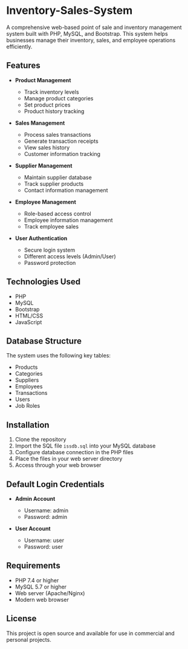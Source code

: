 # Inventory-Sales-System

A comprehensive web-based point of sale and inventory management system built with PHP, MySQL, and Bootstrap. This system helps businesses manage their inventory, sales, and employee operations efficiently.

## Features

- **Product Management**

  - Track inventory levels
  - Manage product categories
  - Set product prices
  - Product history tracking

- **Sales Management**

  - Process sales transactions
  - Generate transaction receipts
  - View sales history
  - Customer information tracking

- **Supplier Management**

  - Maintain supplier database
  - Track supplier products
  - Contact information management

- **Employee Management**

  - Role-based access control
  - Employee information management
  - Track employee sales

- **User Authentication**
  - Secure login system
  - Different access levels (Admin/User)
  - Password protection

## Technologies Used

- PHP
- MySQL
- Bootstrap
- HTML/CSS
- JavaScript

## Database Structure

The system uses the following key tables:

- Products
- Categories
- Suppliers
- Employees
- Transactions
- Users
- Job Roles

## Installation

1. Clone the repository
2. Import the SQL file `issdb.sql` into your MySQL database
3. Configure database connection in the PHP files
4. Place the files in your web server directory
5. Access through your web browser

## Default Login Credentials

- **Admin Account**

  - Username: admin
  - Password: admin

- **User Account**
  - Username: user
  - Password: user

## Requirements

- PHP 7.4 or higher
- MySQL 5.7 or higher
- Web server (Apache/Nginx)
- Modern web browser

## License

This project is open source and available for use in commercial and personal projects.
